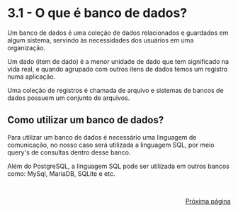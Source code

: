 # 3.1 - O que é banco de dados?

Um banco de dados é uma coleção de dados relacionados e guardados em algum sistema, servindo às necessidades dos usuários em uma organização. 

Um dado (item de dado) é a menor unidade de dado que tem significado na vida real, e quando agrupado com outros itens de dados temos um registro numa aplicação. 

Uma coleção de registros é chamada de arquivo e sistemas de bancos de dados possuem um conjunto de arquivos. 

## Como utilizar um banco de dados?

Para utilizar um banco de dados é necessário uma linguagem de comunicação, no nosso caso será utilizada a linguagem SQL, por meio query's de consultas dentro desse banco.

Além do PostgreSQL, a linguagem SQL pode ser utilizada em outros bancos como: MySql, MariaDB, SQLite e etc.

<br/>
<div style="text-align: right">

[Próxima página](/contents/3%20-%20SQL/2-O%20que%20%C3%A9%20SQL.md)

</div>